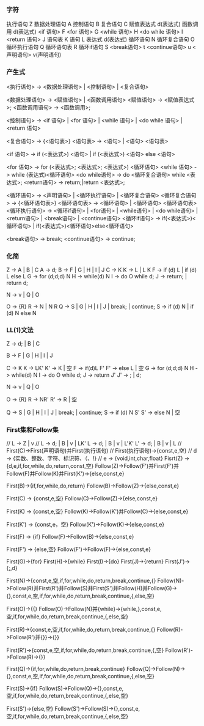 ### 字符
执行语句		        Z
数据处理语句		    A
控制语句		        B
复合语句		        C
赋值表达式		    d(表达式)
函数调用		        d(表达式)
<if 语句>		    F
<for 语句>		    G
<while 语句>		    H
<do while 语句>		I
<return 语句>		J
语句表		        K
语句		            L
表达式		        d(表达式)
循环语句		        N
循环复合语句		    O
循环执行语句		    Q
循环语句表		    R
循环if语句		    S
<break语句>		    t
<continue语句>		u
<声明语句>            v(声明语句)
### 产生式
<执行语句> -> <数据处理语句> | <控制语句> | <复合语句>

<数据处理语句> -> <赋值语句> | <函数调用语句>
<赋值语句> -> <赋值表达式>;
<函数调用语句> -> <函数调用>;

<控制语句> -> <if 语句> | <for 语句> | <while 语句> | <do while 语句> | <return 语句>

<复合语句> -> {<语句表>}
<语句表> -> <语句> | <语句> <语句表>

<if 语句> -> if (<表达式>) <语句> | if (<表达式>) <语句> else <语句>

<for 语句> -> for (<表达式>; <表达式>; <表达式>) <循环语句>
<while 语句> -> while (表达式)<循环语句>
<do while语句> -> do <循环复合语句> while <表达式>;
<return语句> -> return;|return <表达式>;

<循环语句> -> <声明语句> | <循环执行语句> | <循环复合语句>
<循环复合语句> -> {<循环语句表>}
<循环语句表> -> <循环语句> | <循环语句> <循环语句表>
<循环执行语句> -> <循环if语句> | <for语句> | <while语句> | <do while语句> | <return语句> | <break语句> | <continue语句>
<循环if语句> -> if(<表达式>)<循环语句> | if(<表达式>)<循环语句>else<循环语句>

<break语句> -> break;
<continue语句> -> continue;
### 化简
Z -> A | B | C
A -> d;
B -> F | G | H | I | J
C -> K
K -> L | L K
F -> if (d) L | if (d) L else L
G -> for (d;d;d) N
H -> while(d) N
I -> do O while d;
J -> return; | return d;

N -> v | Q | O

O -> {R}
R -> N | N R
Q -> S | G | H | I | J | break; | continue;
S -> if (d) N | if (d) N else N

### LL(1)文法
Z -> d; | B | C

B -> F | G | H | I | J

C -> K
K -> LK'
K' -> K | 空
F -> if(d)L F'
F' -> else L | 空
G -> for (d;d;d) N
H -> while(d) N
I -> do O while d;
J -> return J'
J' -> ; | d;

N -> v | Q | O

O -> {R}
R -> NR'
R' -> R | 空

Q -> S | G | H | I | J | break; | continue;
S -> if (d) N S'
S' -> else N | 空
### First集和Follow集
// L -> Z | v
// L -> d; | B | v | LK'
L -> d; | B | v | L'K'
L' -> d; | B | v | L
// First(C)->First(声明语句)并First(执行语句)
// First(执行语句)->{const,e,空}
// d -> {实数、整数、字符、标识符、（、!}
// e -> {void,int,char,float}
Fisrt(Z) -> {d,e,if,for,while,do,return,const,空}
Follow(Z)->Follow(F')并First(F')并Follow(F)并Follow(K)并First(K')->{else,const,e}

First(B)->{if,for,while,do,return}
Follow(B)->Follow(Z)->{else,const,e}

First(C) -> {const,e,空}
Follow(C)->Follow(Z)->{else,const,e}

First(K) -> {const,e,空}
Follow(K)->Follow(K')并Follow(C)->{else,const,e}

First(K') -> {const,e，空}
Follow(K')->Follow(K)->{else,const,e}


First(F) -> {if}
Follow(F)->Follow(B)->{else,const,e}

First(F') -> {else,空}
Follow(F')->Follow(F)->{else,const,e}

First(G)->{for}
First(H)->{while}
First(I)->{do}
First(J)->{return}
First(J')->{;,d}

First(N)->{const,e,空,if,for,while,do,return,break,continue,{}
Follow(N)->Follow(R)并First(R')并Follow(S)并First(S')并Follow(H)并Follow(G)->{},const,e,空,if,for,while,do,return,break,continue,{,else,空}

First(O)->{{}
Follow(O)->Follow(N)并{while}->{while,},const,e,空,if,for,while,do,return,break,continue,{,else,空}

First(R)->{const,e,空,if,for,while,do,return,break,continue,{}
Follow(R)->Follow(R')并{}}->{}}

First(R')->{const,e,空,if,for,while,do,return,break,continue,{,空}
Follow(R')->Follow(R)->{}}

First(Q)->{if,for,while,do,return,break,continue}
Follow(Q)->Follow(N)->{},const,e,空,if,for,while,do,return,break,continue,{,else,空}

First(S)->{if}
Follow(S)->Follow(Q)->{},const,e,空,if,for,while,do,return,break,continue,{,else,空}

First(S')->{else,空}
Follow(S')->Follow(S)->{},const,e,空,if,for,while,do,return,break,continue,{,else,空}
